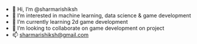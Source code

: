 - 👋 Hi, I’m @sharmarishiksh
- 👀 I’m interested in machine learning, data science & game development
- 🌱 I’m currently learning 2d game development
- 💞️ I’m looking to collaborate on game development on project
- 📫 sharmarishiksh@gmail.com

<!---
sharmarishiksh/sharmarishiksh is a ✨ special ✨ repository because its `README.md` (this file) appears on your GitHub profile.
You can click the Preview link to take a look at your changes.
--->
